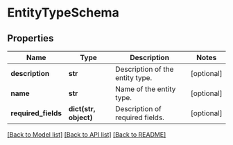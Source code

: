 # EntityTypeSchema

## Properties
Name | Type | Description | Notes
------------ | ------------- | ------------- | -------------
**description** | **str** | Description of the entity type. | [optional] 
**name** | **str** | Name of the entity type. | [optional] 
**required_fields** | **dict(str, object)** | Description of required fields. | [optional] 

[[Back to Model list]](../README.md#documentation-for-models) [[Back to API list]](../README.md#documentation-for-api-endpoints) [[Back to README]](../README.md)

